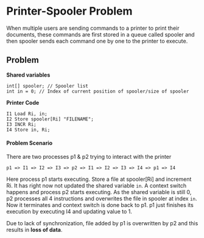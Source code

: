 # Printer-Spooler Problem

When multiple users are sending commands to a printer to print their documents, these commands are first stored in a queue called spooler and then spooler sends each command one by one to the printer to execute.

## Problem

**Shared variables**
```
int[] spooler; // Spooler list
int in = 0; // Index of current position of spooler/size of spooler
```
**Printer Code**
```
I1 Load Ri, in;
I2 Store spooler[Ri] "FILENAME";
I3 INCR Ri;
I4 Store in, Ri;
```

#### Problem Scenario
There are two processes p1 & p2 trying to interact with the printer
```
p1 => I1 => I2 => I3 => p2 => I1 => I2 => I3 => I4 => p1 => I4
```

Here process p1 starts executing. Store a file at spooler[Ri] and increment Ri. It has right now not updated the shared 
variable ```in```. A context switch happens and process p2 starts executing. As the shared variable is still 0, p2 processes 
all 4 instructions and overwrites the file in spooler at index ```in```. Now it terminates and context switch is done back to 
p1. p1 just finishes its execution by executing I4 and updating value to 1. 

Due to lack of synchronization, file added by p1 is overwritten by p2 and this results in **loss of data**.
